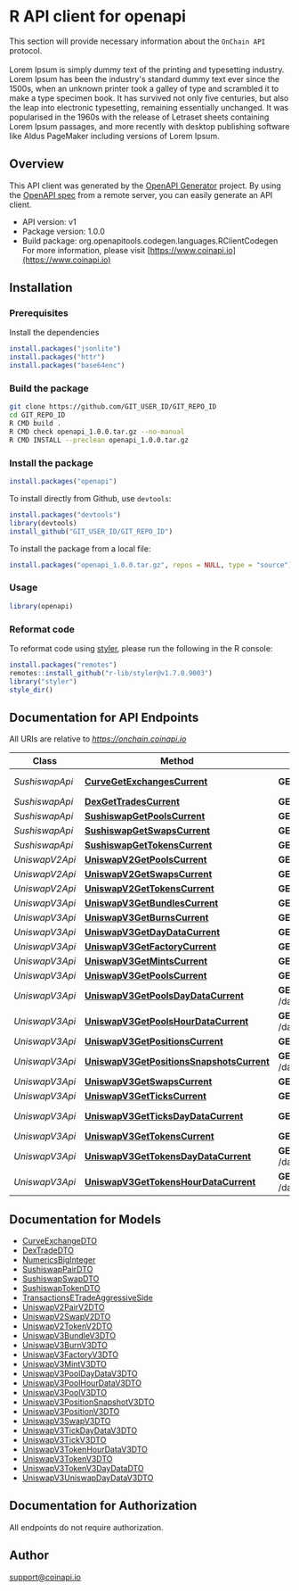 # R API client for openapi


This section will provide necessary information about the `OnChain API` protocol. 
<br/><br/>
Lorem Ipsum is simply dummy text of the printing and typesetting industry. Lorem Ipsum has been the industry's standard dummy text ever since the 1500s, when an unknown printer took a galley of type and scrambled it to make a type specimen book. It has survived not only five centuries, but also the leap into electronic typesetting, remaining essentially unchanged. It was popularised in the 1960s with the release of Letraset sheets containing Lorem Ipsum passages, and more recently with desktop publishing software like Aldus PageMaker including versions of Lorem Ipsum.        
                    

## Overview
This API client was generated by the [OpenAPI Generator](https://openapi-generator.tech) project. By using the [OpenAPI spec](https://openapis.org) from a remote server, you can easily generate an API client.

- API version: v1
- Package version: 1.0.0
- Build package: org.openapitools.codegen.languages.RClientCodegen
For more information, please visit [https://www.coinapi.io](https://www.coinapi.io)

## Installation

### Prerequisites

Install the dependencies

```R
install.packages("jsonlite")
install.packages("httr")
install.packages("base64enc")
```

### Build the package

```sh
git clone https://github.com/GIT_USER_ID/GIT_REPO_ID
cd GIT_REPO_ID
R CMD build .
R CMD check openapi_1.0.0.tar.gz --no-manual
R CMD INSTALL --preclean openapi_1.0.0.tar.gz
```

### Install the package

```R
install.packages("openapi")
```

To install directly from Github, use `devtools`:
```R
install.packages("devtools")
library(devtools)
install_github("GIT_USER_ID/GIT_REPO_ID")
```

To install the package from a local file:
```R
install.packages("openapi_1.0.0.tar.gz", repos = NULL, type = "source")
```

### Usage

```R
library(openapi)
```

### Reformat code

To reformat code using [styler](https://styler.r-lib.org/index.html), please run the following in the R console:

```R
install.packages("remotes")
remotes::install_github("r-lib/styler@v1.7.0.9003")
library("styler")
style_dir()
```

## Documentation for API Endpoints

All URIs are relative to *https://onchain.coinapi.io*

Class | Method | HTTP request | Description
------------ | ------------- | ------------- | -------------
*SushiswapApi* | [**CurveGetExchangesCurrent**](docs/SushiswapApi.md#CurveGetExchangesCurrent) | **GET** /dapps/sushiswap/exchanges/current | Exchanges (current) 🔥
*SushiswapApi* | [**DexGetTradesCurrent**](docs/SushiswapApi.md#DexGetTradesCurrent) | **GET** /dapps/sushiswap/trades/current | Trades (current) 🔥
*SushiswapApi* | [**SushiswapGetPoolsCurrent**](docs/SushiswapApi.md#SushiswapGetPoolsCurrent) | **GET** /dapps/sushiswap/pools/current | Pools (current) 🔥
*SushiswapApi* | [**SushiswapGetSwapsCurrent**](docs/SushiswapApi.md#SushiswapGetSwapsCurrent) | **GET** /dapps/sushiswap/swaps/current | Swaps (current) 🔥
*SushiswapApi* | [**SushiswapGetTokensCurrent**](docs/SushiswapApi.md#SushiswapGetTokensCurrent) | **GET** /dapps/sushiswap/tokens/current | Tokens (current) 🔥
*UniswapV2Api* | [**UniswapV2GetPoolsCurrent**](docs/UniswapV2Api.md#UniswapV2GetPoolsCurrent) | **GET** /dapps/uniswapv2/pools/current | Pools (current) 🔥
*UniswapV2Api* | [**UniswapV2GetSwapsCurrent**](docs/UniswapV2Api.md#UniswapV2GetSwapsCurrent) | **GET** /dapps/uniswapv2/swaps/current | Swaps (current) 🔥
*UniswapV2Api* | [**UniswapV2GetTokensCurrent**](docs/UniswapV2Api.md#UniswapV2GetTokensCurrent) | **GET** /dapps/uniswapv2/tokens/current | Tokens (current) 🔥
*UniswapV3Api* | [**UniswapV3GetBundlesCurrent**](docs/UniswapV3Api.md#UniswapV3GetBundlesCurrent) | **GET** /dapps/uniswapv3/bundles/current | Bundles (current)
*UniswapV3Api* | [**UniswapV3GetBurnsCurrent**](docs/UniswapV3Api.md#UniswapV3GetBurnsCurrent) | **GET** /dapps/uniswapv3/burns/current | Burns (current)
*UniswapV3Api* | [**UniswapV3GetDayDataCurrent**](docs/UniswapV3Api.md#UniswapV3GetDayDataCurrent) | **GET** /dapps/uniswapv3/dayData/current | DayData (current)
*UniswapV3Api* | [**UniswapV3GetFactoryCurrent**](docs/UniswapV3Api.md#UniswapV3GetFactoryCurrent) | **GET** /dapps/uniswapv3/factory/current | Factory (current)
*UniswapV3Api* | [**UniswapV3GetMintsCurrent**](docs/UniswapV3Api.md#UniswapV3GetMintsCurrent) | **GET** /dapps/uniswapv3/mints/current | Mints (current)
*UniswapV3Api* | [**UniswapV3GetPoolsCurrent**](docs/UniswapV3Api.md#UniswapV3GetPoolsCurrent) | **GET** /dapps/uniswapv3/pools/current | Pools (current) 🔥
*UniswapV3Api* | [**UniswapV3GetPoolsDayDataCurrent**](docs/UniswapV3Api.md#UniswapV3GetPoolsDayDataCurrent) | **GET** /dapps/uniswapv3/poolsDayData/current | PoolsDayData (current)
*UniswapV3Api* | [**UniswapV3GetPoolsHourDataCurrent**](docs/UniswapV3Api.md#UniswapV3GetPoolsHourDataCurrent) | **GET** /dapps/uniswapv3/poolsHourData/current | PoolsHourData (current)
*UniswapV3Api* | [**UniswapV3GetPositionsCurrent**](docs/UniswapV3Api.md#UniswapV3GetPositionsCurrent) | **GET** /dapps/uniswapv3/positions/current | Positions (current)
*UniswapV3Api* | [**UniswapV3GetPositionsSnapshotsCurrent**](docs/UniswapV3Api.md#UniswapV3GetPositionsSnapshotsCurrent) | **GET** /dapps/uniswapv3/positionSnapshots/current | PositionsSnapshots (current)
*UniswapV3Api* | [**UniswapV3GetSwapsCurrent**](docs/UniswapV3Api.md#UniswapV3GetSwapsCurrent) | **GET** /dapps/uniswapv3/swaps/current | Swaps (current) 🔥
*UniswapV3Api* | [**UniswapV3GetTicksCurrent**](docs/UniswapV3Api.md#UniswapV3GetTicksCurrent) | **GET** /dapps/uniswapv3/ticks/current | Ticks (current)
*UniswapV3Api* | [**UniswapV3GetTicksDayDataCurrent**](docs/UniswapV3Api.md#UniswapV3GetTicksDayDataCurrent) | **GET** /dapps/uniswapv3/ticksDayData/current | TicksDayData (current)
*UniswapV3Api* | [**UniswapV3GetTokensCurrent**](docs/UniswapV3Api.md#UniswapV3GetTokensCurrent) | **GET** /dapps/uniswapv3/tokens/current | Tokens (current) 🔥
*UniswapV3Api* | [**UniswapV3GetTokensDayDataCurrent**](docs/UniswapV3Api.md#UniswapV3GetTokensDayDataCurrent) | **GET** /dapps/uniswapv3/tokensDayData/current | TokensDayData (current)
*UniswapV3Api* | [**UniswapV3GetTokensHourDataCurrent**](docs/UniswapV3Api.md#UniswapV3GetTokensHourDataCurrent) | **GET** /dapps/uniswapv3/tokensHourData/current | TokensHourData (current)


## Documentation for Models

 - [CurveExchangeDTO](docs/CurveExchangeDTO.md)
 - [DexTradeDTO](docs/DexTradeDTO.md)
 - [NumericsBigInteger](docs/NumericsBigInteger.md)
 - [SushiswapPairDTO](docs/SushiswapPairDTO.md)
 - [SushiswapSwapDTO](docs/SushiswapSwapDTO.md)
 - [SushiswapTokenDTO](docs/SushiswapTokenDTO.md)
 - [TransactionsETradeAggressiveSide](docs/TransactionsETradeAggressiveSide.md)
 - [UniswapV2PairV2DTO](docs/UniswapV2PairV2DTO.md)
 - [UniswapV2SwapV2DTO](docs/UniswapV2SwapV2DTO.md)
 - [UniswapV2TokenV2DTO](docs/UniswapV2TokenV2DTO.md)
 - [UniswapV3BundleV3DTO](docs/UniswapV3BundleV3DTO.md)
 - [UniswapV3BurnV3DTO](docs/UniswapV3BurnV3DTO.md)
 - [UniswapV3FactoryV3DTO](docs/UniswapV3FactoryV3DTO.md)
 - [UniswapV3MintV3DTO](docs/UniswapV3MintV3DTO.md)
 - [UniswapV3PoolDayDataV3DTO](docs/UniswapV3PoolDayDataV3DTO.md)
 - [UniswapV3PoolHourDataV3DTO](docs/UniswapV3PoolHourDataV3DTO.md)
 - [UniswapV3PoolV3DTO](docs/UniswapV3PoolV3DTO.md)
 - [UniswapV3PositionSnapshotV3DTO](docs/UniswapV3PositionSnapshotV3DTO.md)
 - [UniswapV3PositionV3DTO](docs/UniswapV3PositionV3DTO.md)
 - [UniswapV3SwapV3DTO](docs/UniswapV3SwapV3DTO.md)
 - [UniswapV3TickDayDataV3DTO](docs/UniswapV3TickDayDataV3DTO.md)
 - [UniswapV3TickV3DTO](docs/UniswapV3TickV3DTO.md)
 - [UniswapV3TokenHourDataV3DTO](docs/UniswapV3TokenHourDataV3DTO.md)
 - [UniswapV3TokenV3DTO](docs/UniswapV3TokenV3DTO.md)
 - [UniswapV3TokenV3DayDataDTO](docs/UniswapV3TokenV3DayDataDTO.md)
 - [UniswapV3UniswapDayDataV3DTO](docs/UniswapV3UniswapDayDataV3DTO.md)


## Documentation for Authorization

 All endpoints do not require authorization.


## Author

support@coinapi.io
